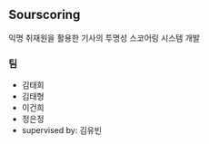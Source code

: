 ## Sourscoring

익명 취재원을 활용한 기사의 투명성 스코어링 시스템 개발

### 팀
- 김태희
- 김태형
- 이건희
- 정은정
- supervised by: 김유빈
